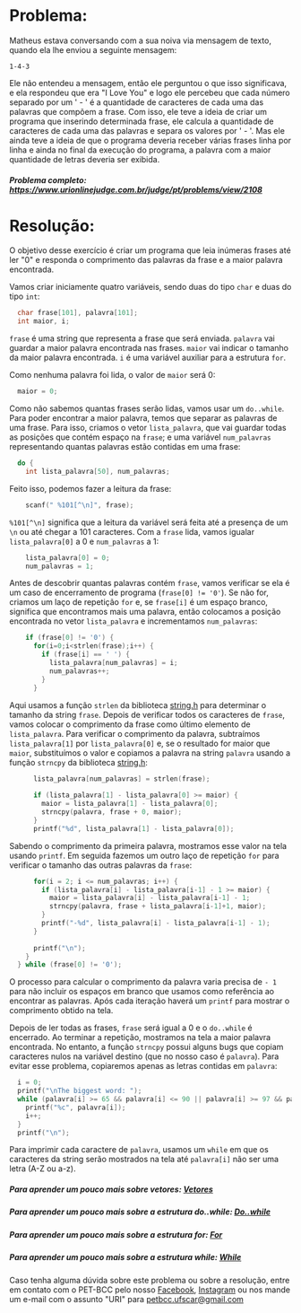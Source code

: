 # Problema:

Matheus estava conversando com a sua noiva via mensagem de texto, quando ela lhe enviou a seguinte mensagem:
```
1-4-3
```
Ele não entendeu a mensagem, então ele perguntou o que isso significava, e ela respondeu que era "I Love You" e logo ele percebeu que cada número separado por um ' - ' é a quantidade de caracteres de cada uma das palavras que compõem a frase. Com isso, ele teve a ideia de criar um programa que inserindo determinada frase, ele calcula a quantidade de caracteres de cada uma das palavras e separa os valores por ' - '. Mas ele ainda teve a ideia de que o programa deveria receber várias frases linha por linha e ainda no final da execução do programa, a palavra com a maior quantidade de letras deveria ser exibida.

##### Problema completo: https://www.urionlinejudge.com.br/judge/pt/problems/view/2108

# Resolução:

O objetivo desse exercício é criar um programa que leia inúmeras frases até ler "0" e responda o comprimento das palavras da frase e a maior palavra encontrada.

Vamos criar iniciamente quatro variáveis, sendo duas do tipo `char` e duas do tipo `int`:
```c
  char frase[101], palavra[101];
  int maior, i;
```
`frase` é uma string que representa a frase que será enviada. `palavra` vai guardar a maior palavra encontrada nas frases. `maior` vai indicar o tamanho da maior palavra encontrada. `i` é uma variável auxiliar para a estrutura `for`.

Como nenhuma palavra foi lida, o valor de `maior` será 0:
```c
  maior = 0;
```
Como não sabemos quantas frases serão lidas, vamos usar um `do..while`. Para poder encontrar a maior palavra, temos que separar as palavras de uma frase. Para isso, criamos o vetor `lista_palavra`, que vai guardar todas as posições que contém espaço na `frase`; e uma variável `num_palavras` representando quantas palavras estão contidas em uma frase:
```c
  do {
    int lista_palavra[50], num_palavras;
```
Feito isso, podemos fazer a leitura da frase:
```c
    scanf(" %101[^\n]", frase);
```
`%101[^\n]` significa que a leitura da variável será feita até a presença de um `\n` ou até chegar a 101 caracteres. Com a `frase` lida, vamos igualar `lista_palavra[0]` a 0 e `num_palavras` a 1:
```c
    lista_palavra[0] = 0;
    num_palavras = 1;
```
Antes de descobrir quantas palavras contém `frase`, vamos verificar se ela é um caso de encerramento de programa (`frase[0] != '0'`). Se não for, criamos um laço de repetição `for` e, se `frase[i]` é um espaço branco, significa que encontramos mais uma palavra, então colocamos a posição encontrada no vetor `lista_palavra` e incrementamos `num_palavras`:
```c
    if (frase[0] != '0') {
      for(i=0;i<strlen(frase);i++) {
        if (frase[i] == ' ') {
          lista_palavra[num_palavras] = i;
          num_palavras++;
        }
      }
```
Aqui usamos a função `strlen` da biblioteca [string.h](http://linguagemc.com.br/a-biblioteca-string-h/) para determinar o tamanho da string `frase`. Depois de verificar todos os caracteres de `frase`, vamos colocar o comprimento da frase como último elemento de `lista_palavra`. Para verificar o comprimento da palavra, subtraímos `lista_palavra[1]` por `lista_palavra[0]` e, se o resultado for maior que `maior`, substituímos o valor e copiamos a palavra na string `palavra` usando a função `strncpy` da biblioteca [string.h](http://linguagemc.com.br/a-biblioteca-string-h/):
```c
      lista_palavra[num_palavras] = strlen(frase);
      
      if (lista_palavra[1] - lista_palavra[0] >= maior) {
        maior = lista_palavra[1] - lista_palavra[0];
        strncpy(palavra, frase + 0, maior);
      }
      printf("%d", lista_palavra[1] - lista_palavra[0]);
```
Sabendo o comprimento da primeira palavra, mostramos esse valor na tela usando `printf`. Em seguida fazemos um outro laço de repetição `for` para verificar o tamanho das outras palavras da `frase`:
```c
      for(i = 2; i <= num_palavras; i++) {
        if (lista_palavra[i] - lista_palavra[i-1] - 1 >= maior) {
          maior = lista_palavra[i] - lista_palavra[i-1] - 1;
          strncpy(palavra, frase + lista_palavra[i-1]+1, maior);
        }
        printf("-%d", lista_palavra[i] - lista_palavra[i-1] - 1);
      }
      
      printf("\n");
    }
  } while (frase[0] != '0');
```
O processo para calcular o comprimento da palavra varia precisa de `- 1` para não incluir os espaços em branco que usamos como referência ao encontrar as palavras. Após cada iteração haverá um `printf` para mostrar o comprimento obtido na tela.

Depois de ler todas as frases, `frase` será igual a 0 e o `do..while` é encerrado. Ao terminar a repetição, mostramos na tela a maior palavra encontrada. No entanto, a função `strncpy` possui alguns bugs que copiam caracteres nulos na variável destino (que no nosso caso é `palavra`). Para evitar esse problema, copiaremos apenas as letras contidas em `palavra`:
```c
  i = 0;
  printf("\nThe biggest word: ");
  while (palavra[i] >= 65 && palavra[i] <= 90 || palavra[i] >= 97 && palavra[i] <= 122) {
    printf("%c", palavra[i]);
    i++;
  }
  printf("\n");
```
Para imprimir cada caractere de `palavra`, usamos um `while` em que os caracteres da string serão mostrados na tela até `palavra[i]` não ser uma letra (A-Z ou a-z).

##### Para aprender um pouco mais sobre vetores: [Vetores](http://linguagemc.com.br/vetores-ou-arrays-em-linguagem-c/)
##### Para aprender um pouco mais sobre a estrutura do..while: [Do..while](http://linguagemc.com.br/comando-do-while/)
##### Para aprender um pouco mais sobre a estrutura for: [For](http://linguagemc.com.br/a-estrutura-de-repeticao-for-em-c/)
##### Para aprender um pouco mais sobre a estrutura while: [While](http://linguagemc.com.br/o-comando-while-em-c/)

Caso tenha alguma dúvida sobre este problema ou sobre a resolução, entre em contato com o PET-BCC pelo nosso
[Facebook](https://www.facebook.com/petbcc/),
[Instagram](https://www.instagram.com/petbcc.ufscar/)
ou nos mande um e-mail com o assunto "URI" para  petbcc.ufscar@gmail.com
